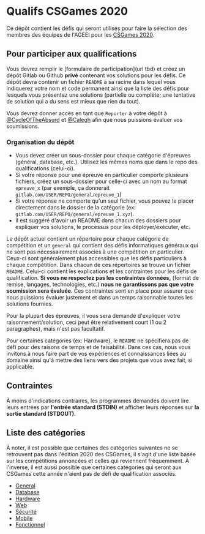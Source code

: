 # Qualifs CSGames 2020

Ce dépôt contient les défis qui seront utilisés pour faire la sélection des membres des équipes de l'AGEEI pour les [CSGames 2020](http://2020.csgames.org/).

## Pour participer aux qualifications

Vous devrez remplir le [formulaire de participation](url tbd) et créez un dépôt Gitlab ou Github **privé** contenant vos solutions pour les défis.
Ce dépôt devra contenir un fichier `README` à sa racine dans lequel vous indiquerez votre nom et code permanent ainsi que la liste des défis pour lesquels vous présentez une solutions (partielle ou complète; une tentative de solution qui a du sens est mieux que rien du tout).

Vous devrez donner accès en tant que `Reporter` à votre dépôt à [@CycleOfTheAbsurd](https://gitlab.com/CycleOfTheAbsurd) et [@Calegh](https://gitlab.com/Calegh) afin que nous puissions évaluer vos soumissions.

### Organisation du dépôt

 - Vous devez créer un sous-dossier pour chaque catégorie d'épreuves (général, database, etc.). Utilisez les mêmes noms que dans le repo des qualifications (celui-ci). 
 - Si votre réponse pour une épreuve en particulier comporte plusieurs fichiers, créez un sous-dossier pour celle-ci avec un nom au format `epreuve_x` (par exemple, ça donnerait `gitlab.com/USER/REPO/general/epreuve_1`)
 - Si votre réponse ne comporte qu'un seul fichier, vous pouvez le placer directement dans le dossier de la catégorie (ex: `gitlab.com/USER/REPO/general/epreuve_1.xyz`).
 - Il est suggéré d'avoir un README dans chacun des dossiers pour expliquer vos solutions, le processus pour les déployer/exécuter, etc.

Le dépôt actuel contient un répertoire pour chaque catégorie de compétition et un `general` qui contient des défis informatiques généraux qui ne sont pas nécessairement associés à une compétition en particulier. Ceux-ci sont généralement plus accessibles que les défis particuliers à chaque compétition.
Dans chacun de ces répertoires se trouve un fichier `README`. Celui-ci contient les explications et les contraintes pour les défis de qualification. **Si vous ne respectez pas les contraintes données,** (format de remise, langages, technologies, etc.) **nous ne garantissons pas que votre soumission sera évaluée**. Ces contraintes sont en place pour assurer que nous puissions évaluer justement et dans un temps raisonnable toutes les solutions fournies.

Pour la plupart des épreuves, il vous sera demandé d'expliquer votre raisonnement/solution, ceci peut être relativement court (1 ou 2 paragraphes), mais n'est pas facultatif.

Pour certaines catégories (ex: Hardware), le `README` ne spécifiera pas de défi pour des raisons de temps et de faisabilité. Dans ces cas, nous vous invitons à nous faire part de vos expériences et connaissances liées au domaine ainsi qu'à mettre des liens vers des projets que vous avez fait, si applicable.

## Contraintes

À moins d'indications contraires, les programmes demandés doivent lire leurs entrées par **l'entrée standard (STDIN)** et afficher leurs réponses sur **la sortie standard (STDOUT)**.

## Liste des catégories

À noter, il est possible que certaines des catégories suivantes ne se retrouvent pas dans l'édition 2020 des CSGames, il s'agit d'une liste basée sur les compétitions annoncées et celles qui reviennent fréquemment. À l'inverse, il est aussi possible que certaines catégories qui seront aux CSGames cette année n'aient pas de défi de qualification associés.

 - [General](general/)
 - [Database](database/)
 - [Hardware](hardware/)
 - [Web](web/)
 - [Sécurité](securite/)
 - [Mobile](mobile/)
 - [Fonctionnel](fonctionnel/)
